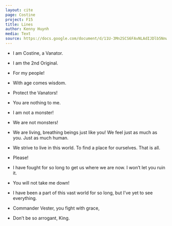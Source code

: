 ```yaml
---
layout: cite
page: Costine
project: F15
title: Lines
author: Kenny Huynh
media: Text
source: https://docs.google.com/document/d/11U-3Mn2SCS6FAvNLAdIJDlb5NnwbFtcf_B_2OcyFdsU/edit?usp=sharing
---
```

- I am Costine, a Vanator.

- I am the 2nd Original.

- For my people!

- With age comes wisdom.

- Protect the Vanators!

- You are nothing to me.

- I am not a monster!

- We are not monsters!

- We are living, breathing beings just like you! We feel just as much as you. Just as much human.

- We strive to live in this world. To find a place for ourselves. That is all.

- Please!

- I have fought for so long to get us where we are now. I won’t let you ruin it.

- You will not take me down!

- I have been a part of this vast world for so long, but I’ve yet to see everything.

- Commander Vester, you fight with grace,

- Don’t be so arrogant, King.
